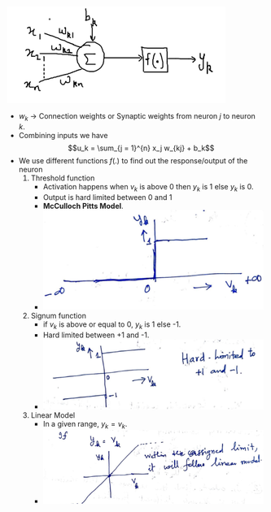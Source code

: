 ![](../Images/Pasted%20image%2020230517113101.png)
- $w_k$ -> Connection weights or Synaptic weights from neuron $j$ to neuron $k$.
- Combining inputs we have $$u_k = \sum_{j = 1}^{n} x_j w_{kj} + b_k$$
- We use different functions $f(.)$ to find out the response/output of the neuron
	1. Threshold function
		- Activation happens when $v_k$ is above 0 then $y_k$ is 1 else $y_k$ is 0.
		- Output is hard limited between 0 and 1
		- **McCulloch Pitts Model**.
		- ![](../Images/Pasted%20image%2020230517113701.png)
	2. Signum function
		- if $v_k$ is above or equal to 0, $y_k$ is 1 else -1.
		- Hard limited between +1 and -1.
		- ![](../Images/Pasted%20image%2020230517113815.png)
	1. Linear Model
		- In a given range, $y_k = v_k$.
		- ![](../Images/Pasted%20image%2020230517113952.png)

